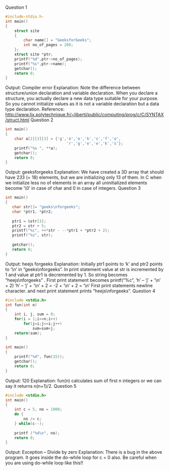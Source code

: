 
Question 1 
 

```c
#include‹stdio.h›
int main()
{
    struct site
    {
        char name[] = "GeeksforGeeks";
        int no_of_pages = 200;
    };
    struct site *ptr;
    printf("%d",ptr->no_of_pages);
    printf("%s",ptr->name); 
    getchar();
    return 0;
}

```
Output: 
Compiler error
Explanation: 
Note the difference between structure/union declaration and variable declaration. When you declare a structure, you actually declare a new data type suitable for your purpose. So you cannot initialize values as it is not a variable declaration but a data type declaration.
Reference: 
http://www.lix.polytechnique.fr/~liberti/public/computing/prog/c/C/SYNTAX/struct.html
Question 2 
 

```c
int main()
{
    char a[2][3][3] = {'g','e','e','k','s','f','o',
                           'r','g','e','e','k','s'};
    printf("%s ", **a);
    getchar();
    return 0;
}

```
Output: 
geeksforgeeks
Explanation: 
We have created a 3D array that should have 2*3*3 (= 18) elements, but we are initializing only 13 of them. In C when we initialize less no of elements in an array all uninitialized elements become ‘\0’ in case of char and 0 in case of integers. 
Question 3 
 

```c
int main()
{
   char str[]= "geeks\nforgeeks";
   char *ptr1, *ptr2;
      
   ptr1 = &str[3];
   ptr2 = str + 5;
   printf("%c", ++*str - --*ptr1 + *ptr2 + 2); 
   printf("%s", str); 
  
   getchar();
   return 0;
}

```
Output: 
heejs 
forgeeks
Explanation: 
Initially ptr1 points to ‘k’ and ptr2 points to ‘\n’ in “geeks\nforgeeks”. In print statement value at str is incremented by 1 and value at ptr1 is decremented by 1. So string becomes “heejs\nforgeeks” . 
First print statement becomes 
printf(“%c”, ‘h’ – ‘j’ + ‘\n’ + 2)
‘h’ – ‘j’ + ‘\n’ + 2 = -2 + ‘\n’ + 2 = ‘\n’
First print statements newline character. and next print statement prints “heejs\nforgeeks”. 
Question 4 
 

```c
#include <stdio.h>
int fun(int n)
{
    int i, j, sum = 0;
    for(i = 1;i<=n;i++)
        for(j=i;j<=i;j++)
            sum=sum+j;
    return(sum);
}
 
int main()
{
    printf("%d", fun(15));
    getchar();
    return 0;
}

```
Output: 120 
Explanation: fun(n) calculates sum of first n integers or we can say it returns n(n+1)/2.
Question 5 
 

```c
#include <stdio.h> 
int main()
{
    int c = 5, no = 1000;
    do {
        no /= c;
    } while(c--);
 
    printf ("%d\n", no);
    return 0;
}

```
Output: Exception – Divide by zero
Explanation: There is a bug in the above program. It goes inside the do-while loop for c = 0 also. Be careful when you are using do-while loop like this!!